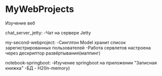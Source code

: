 ﻿# MyWebProjects
Изучение веб

chat_server_jetty: 
-Чат на сервере Jetty

my-second-webproject: 
-Синглтон Model хранит список зарегистрированных пользователей
-Работа сервлетов настроена через дескриптор развёртывания(маппинг)

notebook-springboot: 
-Изучение springboot на приложении "Записная книжка"
-БД - H2(In-memory)
